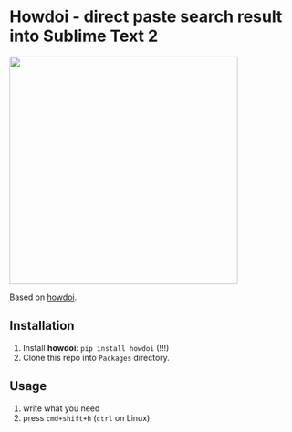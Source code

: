 # Howdoi - direct paste search result into Sublime Text 2


<img src="http://azac.pl/out.gif" width="400"/>

Based on [howdoi](https://github.com/gleitz/howdoi).

## Installation

1. Install **howdoi**: `pip install howdoi` (!!!)
2. Clone this repo into `Packages` directory.

## Usage

1. write what you need
2. press `cmd+shift+h` (`ctrl` on Linux) 

